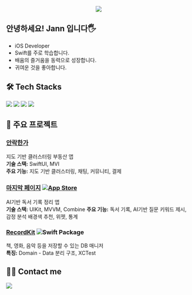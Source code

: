 <div align="center">
    <img src="https://capsule-render.vercel.app/api?type=waving&color=0:b9efbe,100:f7b602&height=180&text=Jann's%20Github&animation=&fontColor=404b48&fontSize=60" />
</div>

## 안녕하세요! Jann 입니다🖐️

- iOS Developer
- Swift를 주로 학습합니다.
- 배움의 즐거움을 동력으로 성장합니다.
- 귀여운 것을 좋아합니다.

## 🛠️ Tech Stacks

<img src="https://img.shields.io/badge/Swift-F05138?style=flat&logo=Swift&logoColor=white"> <img src="https://img.shields.io/badge/Github-181717?style=flat&logo=Github&logoColor=white"> <img src="https://img.shields.io/badge/Git-F05032?style=flat&logo=Git&logoColor=white"> <img src="https://img.shields.io/badge/Matlab-0076a8?style=flat&logo=Matlab&logoColor=white">

## 📱 주요 프로젝트

### [안락한가](https://github.com/jannchoi/Anlaka)
지도 기반 클러스터링 부동산 앱  
**기술 스택:** SwiftUI, MVI  
**주요 기능:** 지도 기반 클러스터링, 채팅, 커뮤니티, 결제

### [마지막 페이지](https://github.com/jannchoi/LastPage) [![App Store](https://img.shields.io/badge/App_Store-0D96F6?style=flat&logo=app-store&logoColor=white)](https://apps.apple.com/kr/app/%EB%A7%88%EC%A7%80%EB%A7%89-%ED%8E%98%EC%9D%B4%EC%A7%80/id6744329068)
AI기반 독서 기록 정리 앱  
**기술 스택:** UIKit, MVVM, Combine
**주요 기능:** 독서 기록, AI기반 질문 키워드 제시, 감정 분석 배경색 추천, 위젯, 통계 

### [RecordKit](https://github.com/jannchoi/RecordKit.git) ![Swift Package](https://img.shields.io/badge/Swift_Package-FA7343?style=flat&logo=swift&logoColor=white)
책, 영화, 음악 등을 저장할 수 있는 DB 매니저  
**특징:** Domain - Data 분리 구조, XCTest

## 🧑‍💻 Contact me

<a href="https://jannee.tistory.com/"><img src="https://img.shields.io/badge/Tistory-000000?style=flat&logo=Tistory&logoColor=white"></a>
